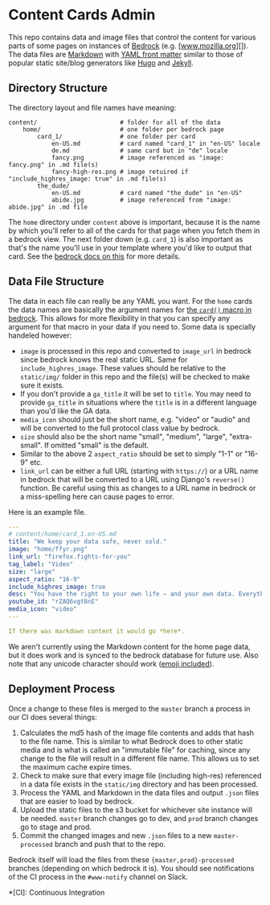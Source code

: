 # Content Cards Admin

This repo contains data and image files that control the content for
various parts of some pages on instances of [Bedrock][] (e.g. [www.mozilla.org][]).
The data files are [Markdown][] with [YAML front matter][yfm] similar to those of 
popular static site/blog generators like [Hugo][] and [Jekyll][].  

## Directory Structure

The directory layout and file names have meaning:

    content/                       # folder for all of the data
        home/                      # one folder per bedrock page
            card_1/                # one folder per card
                en-US.md           # card named "card_1" in "en-US" locale
                de.md              # same card but in "de" locale
                fancy.png          # image referenced as "image: fancy.png" in .md file(s)
                fancy-high-res.png # image retuired if "include_highres_image: true" in .md file(s)
            the_dude/
                en-US.md           # card named "the_dude" in "en-US"
                abide.jpg          # image referenced from "image: abide.jpg" in .md file

The `home` directory under `content` above is important,
because it is the name by which you'll refer to all of the cards for that page when you fetch
them in a bedrock view. The next folder down (e.g. `card_1`) is also important as that's the name you'll
use in your template where you'd like to output that card. See the [bedrock docs on this][] for more details.

## Data File Structure

The data in each file can really be any YAML you want. For the `home` cards the data names are
basically the argument names for [the `card()` macro in bedrock][card macro]. This allows for more
flexibility in that you can specify any argument for that macro in your data if you need to. Some
data is specially handeled however:

* `image` is processed in this repo and converted to `image_url` in bedrock since bedrock
  knows the real static URL. Same for `include_highres_image`. These values should be relative
  to the `static/img/` folder in this repo and the file(s) will be checked to make sure it exists.
* If you don't provide a `ga_title` it will be set to `title`. You may need to provide `ga_title`
  in situations where the `title` is in a different language than you'd like the GA data.
* `media_icon` should just be the short name, e.g. "video" or "audio" and will be converted to the
  full protocol class value by bedrock.
* `size` should also be the short name "small", "medium", "large", "extra-small". If omitted
  "small" is the default.
* Similar to the above 2 `aspect_ratio` should be set to simply "1-1" or "16-9" etc.
* `link_url` can be either a full URL (starting with `https://`) or a URL name in bedrock
  that will be converted to a URL using Django's `reverse()` function. Be careful using this
  as changes to a URL name in bedrock or a miss-spelling here can cause pages to error.

Here is an example file.

```yaml
---
# content/home/card_1.en-US.md
title: "We keep your data safe, never sold."
image: "home/ffyr.png"
link_url: "firefox.fights-for-you"
tag_label: "Video"
size: "large"
aspect_ratio: "16-9"
include_highres_image: true
desc: "You have the right to your own life — and your own data. Everything we make and do fights for you."
youtube_id: "rZAQ6vgt8nE"
media_icon: "video"
---

If there was markdown content it would go *here*.
```

We aren't currently using the Markdown content for the home page data, but it does work and is synced
to the bedrock database for future use. Also note that any unicode character should work ([emoji included][]).

## Deployment Process

Once a change to these files is merged to the `master` branch a process in our CI does several things:

1. Calculates the md5 hash of the image file contents and adds that hash to the file name. This is similar
   to what Bedrock does to other static media and is what is called an "immutable file" for caching, since any
   change to the file will result in a different file name. This allows us to set the maximum cache expire times.
2. Check to make sure that every image file (including high-res) referenced in a data file exists in the `static/img`
   directory and has been processed.
3. Process the YAML and Markdown in the data files and output `.json` files that are easier to load by bedrock.
4. Upload the static files to the s3 bucket for whichever site instance will be needed. `master` branch
   changes go to dev, and `prod` branch changes go to stage and prod.
5. Commit the changed images and new `.json` files to a new `master-processed` branch and push that to the repo.

Bedrock itself will load the files from these `{master,prod}-processed` branches (depending on which bedrock it is).
You should see notifications of the CI process in the `#www-notify` channel on Slack.

[Bedrock]: https://github.com/mozilla/bedrock
[bedrock docs on this]: https://bedrock.readthedocs.io/en/latest/content-cards.html
[www.mozilla.org]: https://www.mozilla.org/
[Markdown]: https://daringfireball.net/projects/markdown/
[yfm]: https://jekyllrb.com/docs/front-matter/
[Jekyll]: https://jekyllrb.com/
[Hugo]: https://gohugo.io/
[card macro]: https://github.com/mozilla/bedrock/blob/7905b03598a73b1f9bd5e3c3b3589180d6f103c3/bedrock/base/templates/macros-protocol.html#L98
[emoji included]: https://github.com/mozmeao/www-admin/blob/32f20b08cd1c286d952e1c65c09c2ebb950e7678/content/home/card_4.en-US.md

*[CI]: Continuous Integration
